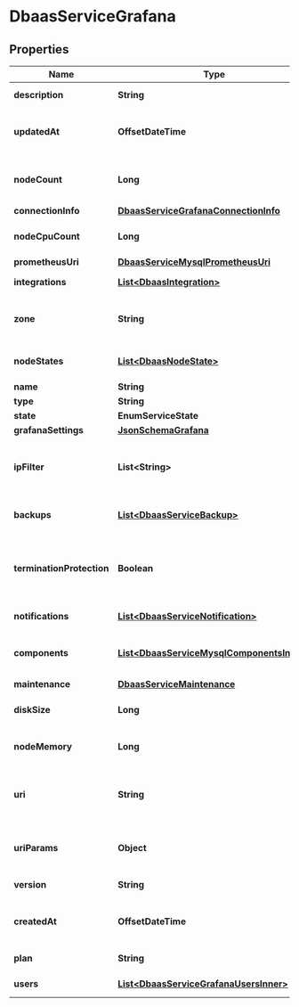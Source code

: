 

# DbaasServiceGrafana


## Properties

| Name | Type | Description | Notes |
|------------ | ------------- | ------------- | -------------|
|**description** | **String** | DbaaS service description |  [optional] |
|**updatedAt** | **OffsetDateTime** | Service last update timestamp (ISO 8601) |  [optional] |
|**nodeCount** | **Long** | Number of service nodes in the active plan |  [optional] |
|**connectionInfo** | [**DbaasServiceGrafanaConnectionInfo**](DbaasServiceGrafanaConnectionInfo.md) |  |  [optional] |
|**nodeCpuCount** | **Long** | Number of CPUs for each node |  [optional] |
|**prometheusUri** | [**DbaasServiceMysqlPrometheusUri**](DbaasServiceMysqlPrometheusUri.md) |  |  |
|**integrations** | [**List&lt;DbaasIntegration&gt;**](DbaasIntegration.md) | Service integrations |  [optional] |
|**zone** | **String** | The zone where the service is running |  [optional] |
|**nodeStates** | [**List&lt;DbaasNodeState&gt;**](DbaasNodeState.md) | State of individual service nodes |  [optional] |
|**name** | **String** |  |  |
|**type** | **String** |  |  |
|**state** | **EnumServiceState** |  |  [optional] |
|**grafanaSettings** | [**JsonSchemaGrafana**](JsonSchemaGrafana.md) |  |  [optional] |
|**ipFilter** | **List&lt;String&gt;** | Allowed CIDR address blocks for incoming connections |  [optional] |
|**backups** | [**List&lt;DbaasServiceBackup&gt;**](DbaasServiceBackup.md) | List of backups for the service |  [optional] |
|**terminationProtection** | **Boolean** | Service is protected against termination and powering off |  [optional] |
|**notifications** | [**List&lt;DbaasServiceNotification&gt;**](DbaasServiceNotification.md) | Service notifications |  [optional] |
|**components** | [**List&lt;DbaasServiceMysqlComponentsInner&gt;**](DbaasServiceMysqlComponentsInner.md) | Service component information objects |  [optional] |
|**maintenance** | [**DbaasServiceMaintenance**](DbaasServiceMaintenance.md) |  |  [optional] |
|**diskSize** | **Long** | TODO UNIT disk space for data storage |  [optional] |
|**nodeMemory** | **Long** | TODO UNIT of memory for each node |  [optional] |
|**uri** | **String** | URI for connecting to the service (may be absent) |  [optional] |
|**uriParams** | **Object** | service_uri parameterized into key-value pairs |  [optional] |
|**version** | **String** | Grafana version |  [optional] |
|**createdAt** | **OffsetDateTime** | Service creation timestamp (ISO 8601) |  [optional] |
|**plan** | **String** | Subscription plan |  |
|**users** | [**List&lt;DbaasServiceGrafanaUsersInner&gt;**](DbaasServiceGrafanaUsersInner.md) | List of service users |  [optional] |



